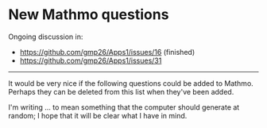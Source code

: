 New Mathmo questions
====================

Ongoing discussion in:

* <https://github.com/gmp26/Apps1/issues/16> (finished)
* <https://github.com/gmp26/Apps1/issues/31>

--------------------

It would be very nice if the following questions could be added to Mathmo.  Perhaps they can be deleted from this list when they've been added.

I'm writing ... to mean something that the computer should generate at random; I hope that it will be clear what I have in mind.